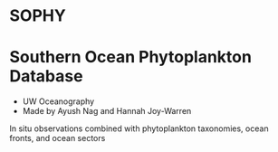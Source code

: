 # SOPHY
# Southern Ocean Phytoplankton Database
- UW Oceanography
- Made by Ayush Nag and Hannah Joy-Warren

In situ observations combined with phytoplankton taxonomies, ocean fronts, and ocean sectors
